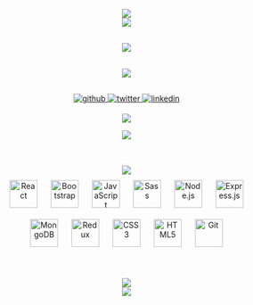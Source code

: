 <!-- <img src="https://camo.githubusercontent.com/b40aa6e0a49e00065a11b3773f9f4d7098be2fed4da538a0a32abb74992a7869/68747470733a2f2f726973686176616e616e642e6769746875622e696f2f7374617469632f696d616765732f6772656574696e67732e676966"> -->



**<div align="center">[<img src="https://c.tenor.com/5hKPyupKGWMAAAAC/robot-hello.gif">](https://www.brian-reed.me/)</div>**
**<div align="center">[<img src="https://res.cloudinary.com/at100dev/image/upload/v1628283719/I_m_Brian_Reed_a_Software_Engineer_2_psdfrk.svg">](https://www.brian-reed.me/)
<br />**

## 
**<div align="center">[<img src="https://res.cloudinary.com/at100dev/image/upload/v1628296962/Portfolio_4_wugw4m.svg">](https://www.brian-reed.me/)</div>**
##
**<div align="center">[<img src="https://res.cloudinary.com/at100dev/image/upload/v1628297027/Contact_Me_2_ydvemp.svg">](https://brian-reed.mfs.gg/brian-reed)</div>**
##
<div align="center">
<a href="https://github.com/brian-reed-software" target="_blank">
<img src=https://img.shields.io/badge/github-%2324292e.svg?&style=for-the-badge&logo=github&logoColor=white alt=github style="margin-bottom: 5px;" />
</a>
<a href="https://twitter.com/brian_software_" target="_blank">
<img src=https://img.shields.io/badge/twitter-%2300acee.svg?&style=for-the-badge&logo=twitter&logoColor=white alt=twitter style="margin-bottom: 5px;" />
</a>
<a href="https://linkedin.com/in/brian-reed-software" target="_blank">
<img src=https://img.shields.io/badge/linkedin-%231E77B5.svg?&style=for-the-badge&logo=linkedin&logoColor=white alt=linkedin style="margin-bottom: 5px;" />
</a></div>
  
  
**<div align="center">[<img src="https://res.cloudinary.com/at100dev/image/upload/v1628305783/Projects_iup99o.svg">](https://social-again.herokuapp.com/)</div>**
  
**<div align="center">[<img src="https://res.cloudinary.com/at100dev/image/upload/b_rgb:000000,c_scale,r_30,w_716/v1628285644/networkingApp_btidp6.jpg">](https://social-again.herokuapp.com/)</div>**
##
  
  
  


##
  

<br/>  


<div align="center">
<img src="https://res.cloudinary.com/at100dev/image/upload/v1628283783/My_Skill_Set_kzcplc.svg">  
<br/>

<div align="center" width="100%">  

<img style="margin: 10px" src="https://profilinator.rishav.dev/skills-assets/react-original-wordmark.svg" alt="React" height="50" />  
<img style="margin: 10px" src="https://profilinator.rishav.dev/skills-assets/bootstrap-plain.svg" alt="Bootstrap" height="50" />  
<img style="margin: 10px" src="https://profilinator.rishav.dev/skills-assets/javascript-original.svg" alt="JavaScript" height="50" />  
<img style="margin: 10px" src="https://profilinator.rishav.dev/skills-assets/sass-original.svg" alt="Sass" height="50" />  
<img style="margin: 10px" src="https://profilinator.rishav.dev/skills-assets/nodejs-original-wordmark.svg" alt="Node.js" height="50" />  
<img style="margin: 10px" src="https://profilinator.rishav.dev/skills-assets/express-original-wordmark.svg" alt="Express.js" height="50" />  
<img style="margin: 10px" src="https://profilinator.rishav.dev/skills-assets/mongodb-original-wordmark.svg" alt="MongoDB" height="50" />  
<img style="margin: 10px" src="https://profilinator.rishav.dev/skills-assets/redux-original.svg" alt="Redux" height="50" />  
<img style="margin: 10px" src="https://profilinator.rishav.dev/skills-assets/css3-original-wordmark.svg" alt="CSS3" height="50" />  
<img style="margin: 10px" src="https://profilinator.rishav.dev/skills-assets/html5-original-wordmark.svg" alt="HTML5" height="50" />  
<img style="margin: 10px" src="https://profilinator.rishav.dev/skills-assets/git-scm-icon.svg" alt="Git" height="50" />  
</div>
</div>
<br/>
<div align="center">
  

##
  
<img src="https://res.cloudinary.com/at100dev/image/upload/v1628283864/Github_Stats_yqhobs.svg">
  </div>
<!-- <div align="center"><img src="https://github-readme-stats.vercel.app/api?username=brian-reed-software&show_icons=true&count_private=true&hide_border=true" align="center" /> -->
 
 <div align="center">
<img src="https://ghchart.rshah.org/brian-reed-software" /></div>  

<br/>  


<!-- ## Recent Blog Posts   -->
  

<br/>  
